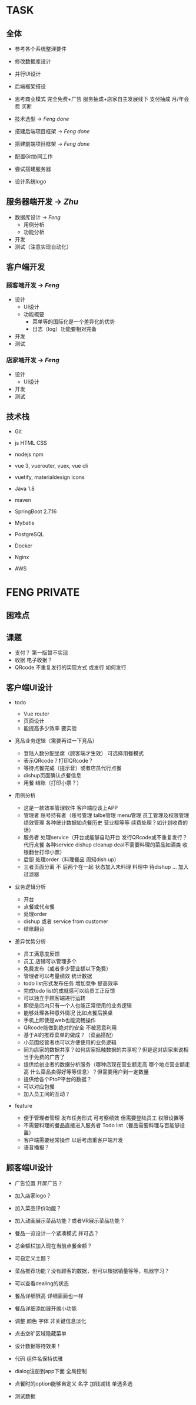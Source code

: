 # TASK
## 全体
- 参考各个系统整理要件
- 修改数据库设计
- 并行UI设计
- 后端框架搭设
- 思考商业模式 完全免费+广告 服务抽成+店家自主发展线下 支付抽成 月/年会费 买断

- 技术选型 -> *Feng done*
- 搭建后端项目框架 -> *Feng done*
- 搭建前端项目框架 -> *Feng done*
- 配置Git协同工作
- 尝试搭建服务器
- 设计系统logo

## 服务器端开发 -> *Zhu*
- 数据库设计 -> *Feng*
    - 用例分析
    - 功能分析
- 开发
- 测试（注意实现自动化）

## 客户端开发
### 顾客端开发 -> *Feng*
- 设计
    - UI设计
    - 功能概要
        - 菜单等的国际化是一个差异化的优势
        - 日志（log）功能要相对完备
- 开发
- 测试

### 店家端开发 -> *Feng*
- 设计
    - UI设计
- 开发
- 测试

## 技术栈
- Git

- js HTML CSS
- nodejs npm
- vue 3, vuerouter, vuex, vue cli
- vuetify, materialdesign icons

- Java 1.8
- maven
- SpringBoot 2.7.16
- Mybatis

- PostgreSQL

- Docker
- Nginx
- AWS

# FENG PRIVATE

## 困难点

## 课题
- 支付？ 第一版暂不实现
- 收据 电子收据？
- QRcode 不重复发行的实现方式 或发行 如何发行

## 客户端UI设计

- todo
    - Vue router
    - 页面设计
    - 能提高多少效率 要实验

- 竞品业务逻辑（需要再试一下竞品）
    - 登陆人数分配坐席（顾客端才生效） 可选择用餐模式
    - 表示QRcode？打印QRcode？
    - 等待点餐完成（提示音）或者店员代行点餐
    - dishup页面确认点餐信息
    - 用餐 结账（打印小票？）

- 用例分析
    - 这是一款效率管理软件 客户端应该上APP
    - 管理者 账号持有者（账号管理 talbe管理 menu管理 员工管理及权限管理 绩效管理 各种统计数据如点餐历史 营业额等等 续费处理？如计划收费的话）
    - 服务者 处理service（开台或能够自动开台 发行QRcode或不重复发行？ 代行点餐 各种service dishup cleanup deal不需要料理的菜品如酒类 收银翻台打印小票）
    - 后厨 处理order（料理餐品 周知dish up）
    - 三者页面分离 不 后两个在一起 状态加入未料理 料理中 待dishup ... 加入过滤器

- 业务逻辑分析
    - 开台
    - 点餐或代点餐
    - 处理order
    - dishup 或者 service from customer
    - 结账翻台

- 差异优势分析
    - 员工满意度反馈
    - 员工 店铺可以管理多个
    - 免费发布（或者多少营业额以下免费）
    - 管理者可以考量绩效 统计数据
    - todo list形式发布任务 增加竞争 提高效率
    - 完成todo list的成就感可以给员工正反馈
    - 可以独立于顾客端进行运转
    - 即使是店内只有一个人也能正常使用的业务逻辑
    - 能够处理各种意外情况 比如点餐后换桌
    - 手机上即使是web也能流畅操作
    - QRcode能做到绝对的安全 不被恶意利用
    - 基于AI的推荐菜单的做成？（菜品搭配）
    - 小范围经营者也可以方便使用的业务逻辑
    - 同为店家的数据共享？如何店家抵触数据的共享呢？但是这对店家来说相当于免费的广告了
    - 提供给创业者的数据分析服务（哪种店现在营业额走高 哪个地点营业额走高 什么菜品卖得好等等信息）？但需要用户到一定数量
    - 提供给各个PtoP平台的数据？
    - 可以对应包餐
    - 加入员工间的互动？

- feature
    - 便于管理者管理 发布任务形式 可考察绩效 但需要登陆员工 权限设置等
    - 不需要料理的餐品直接进入服务者 Todo list（餐品需要料理与否能够设置）
    - 客户端需要经常操作 以后考虑重客户端开发
    - 语音播报？

## 顾客端UI设计

- 广告位置 开屏广告？
- 加入店家logo？
- 加入菜品评价功能？
- 加入动画展示菜品功能？或者VR展示菜品功能？
- 餐品一览设计一个紧凑模式 并可选？
- 总金额栏加入现在当前点餐金额？
- 可自定义主题？
- 菜品推荐功能？没有顾客的数据，但可以根据销量等等，机器学习？
- 可以查看dealing的状态

- 餐品详细限高 详细画面也一样
- 餐品详细添加展开缩小功能
- 调整 颜色 字体 非关键信息淡化
- 点击空旷区域隐藏菜单
- 设计数据等待效果！

- 代码 组件名保持优雅
- dialog注册到app下面 全局控制
- 点餐时的option能够自定义 名字 加钱减钱 单选多选

- 测试数据